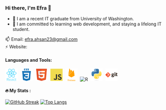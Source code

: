 ### Hi there, I'm Efra 👋

- 🔭 I am a recent IT graduate from University of Washington.
- :seedling: I am committed to learning web development, and staying a lifelong IT student.

📫 Email: efra.ahsan23@gmail.com   
⚡ Website: 

#### Languages and Tools:
<div>
  <img src="https://github.com/devicons/devicon/blob/master/icons/react/react-original-wordmark.svg" title="React" alt="React" width="40" height="40"/>&nbsp;
  <img src="https://github.com/devicons/devicon/blob/master/icons/css3/css3-plain-wordmark.svg"  title="CSS3" alt="CSS" width="40" height="40"/>&nbsp;
  <img src="https://github.com/devicons/devicon/blob/master/icons/html5/html5-original.svg" title="HTML5" alt="HTML" width="40" height="40"/>&nbsp;
  <img src="https://github.com/devicons/devicon/blob/master/icons/javascript/javascript-original.svg" title="JavaScript" alt="JavaScript" width="40" height="40"/>&nbsp;
  <img src="https://github.com/devicons/devicon/blob/master/icons/firebase/firebase-plain-wordmark.svg" title="Firebase" alt="Firebase" width="40" height="40"/>&nbsp;
  <img src="https://user-images.githubusercontent.com/33158051/103333492-1d992100-4a3c-11eb-8cd4-e83cb2c44895.png" title="R"  alt="R" width="40" height="40"/>&nbsp;
  <img src="https://raw.githubusercontent.com/izumin5210/emojipack-for-devicon/master/png/python.png" title="Python" alt="Python" width="40" height="40"/>&nbsp;
  <img src="https://github.com/devicons/devicon/blob/master/icons/git/git-original-wordmark.svg" title="Git" **alt="Git" width="40" height="40"/>
</div>

#### :fire: My Stats :
[![GitHub Streak](http://github-readme-streak-stats.herokuapp.com?user=efra-tech&theme=dark&background=000000)](https://git.io/streak-stats)
[![Top Langs](https://github-readme-stats.vercel.app/api/top-langs/?username=efra-tech&layout=compact&theme=vision-friendly-dark)](https://github.com/anuraghazra/github-readme-stats)
